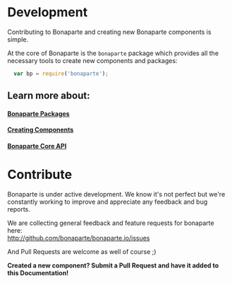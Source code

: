# Development

Contributing to Bonaparte and creating new Bonaparte components is simple.

At the core of Bonaparte is the `bonaparte` package which provides all the necessary tools to create new components and packages:

```javascript
  var bp = require('bonaparte');
```

## Learn more about:

#### [Bonaparte Packages](getting-started/index.md)
#### [Creating Components](components/index.md)
#### [Bonaparte Core API](themes/index.md)


# Contribute

Bonaparte is under active development. 
We know it's not perfect but we're constantly working to improve and appreciate any feedback and bug reports.

We are collecting general feedback and feature requests for bonaparte here:<br>
http://github.com/bonaparte/bonaparte.io/issues

And Pull Requests are welcome as well of course ;)

**Created a new component? Submit a Pull Request and have it added to this Documentation!**
